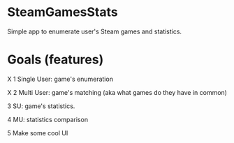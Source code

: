 SteamGamesStats
===============

Simple app to enumerate user's Steam games and statistics.



Goals (features)
===============
X 1 Single User: game's enumeration

X 2 Multi User: game's matching (aka what games do they have in common)

  3 SU: game's statistics.

  4 MU: statistics comparison
  
  5 Make some cool UI
